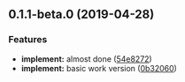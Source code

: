 <a name="0.1.1-beta.0"></a>
## 0.1.1-beta.0 (2019-04-28)


### Features

* **implement:** almost done ([54e8272](https://github.com/dreambo8563/vue-piece-slider/commit/54e8272))
* **implement:** basic work version ([0b32060](https://github.com/dreambo8563/vue-piece-slider/commit/0b32060))




